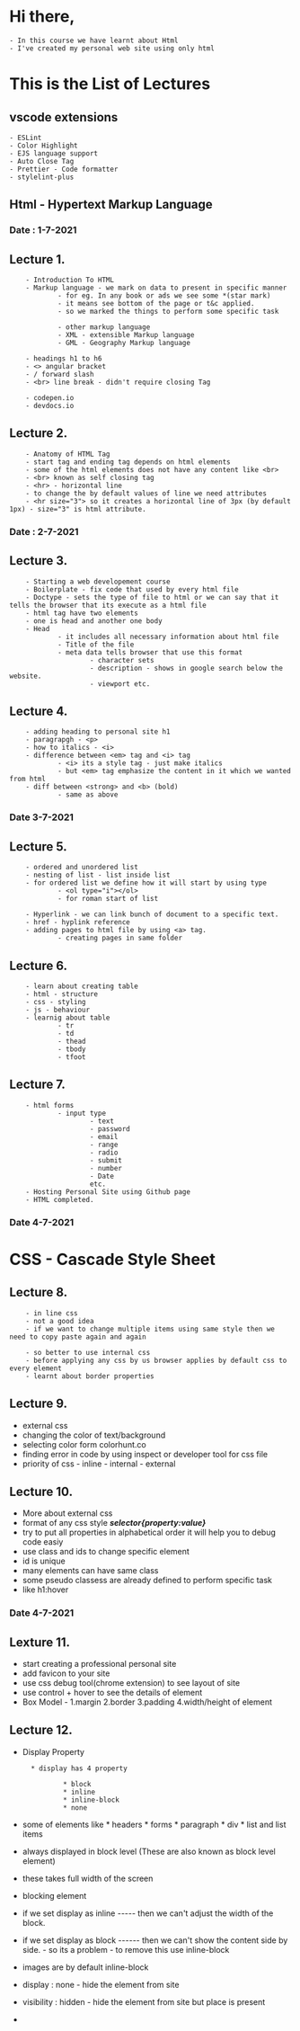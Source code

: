# Hi there,

    - In this course we have learnt about Html 
    - I've created my personal web site using only html 


# This is the List of Lectures 

## vscode extensions

    - ESLint
    - Color Highlight
    - EJS language support
    - Auto Close Tag
    - Prettier - Code formatter
    - stylelint-plus

## Html - Hypertext Markup Language 

### Date : 1-7-2021

## Lecture 1. 

        - Introduction To HTML
        - Markup language - we mark on data to present in specific manner
                - for eg. In any book or ads we see some *(star mark) 
                - it means see bottom of the page or t&c applied.
                - so we marked the things to perform some specific task

                - other markup language
                - XML - extensible Markup language
                - GML - Geography Markup language 

        - headings h1 to h6
        - <> angular bracket
        - / forward slash
        - <br> line break - didn't require closing Tag

        - codepen.io
        - devdocs.io


## Lecture 2. 

        - Anatomy of HTML Tag
        - start tag and ending tag depends on html elements
        - some of the html elements does not have any content like <br>
        - <br> known as self closing tag
        - <hr> - horizontal line
        - to change the by default values of line we need attributes
        - <hr size="3"> so it creates a horizontal line of 3px (by default 1px) - size="3" is html attribute.

### Date : 2-7-2021

## Lecture 3.

        - Starting a web developement course
        - Boilerplate - fix code that used by every html file
        - Doctype - sets the type of file to html or we can say that it tells the browser that its execute as a html file
        - html tag have two elements
        - one is head and another one body
        - Head
                - it includes all necessary information about html file
                - Title of the file
                - meta data tells browser that use this format
                        - character sets
                        - description - shows in google search below the website.
                        - viewport etc.


## Lecture 4. 

        - adding heading to personal site h1
        - paragrapgh - <p>
        - how to italics - <i>
        - difference between <em> tag and <i> tag
                - <i> its a style tag - just make italics
                - but <em> tag emphasize the content in it which we wanted from html
        - diff between <strong> and <b> (bold)
                - same as above


### Date 3-7-2021

## Lecture 5.

        - ordered and unordered list
        - nesting of list - list inside list
        - for ordered list we define how it will start by using type
                - <ol type="i"></ol> 
                - for roman start of list

        - Hyperlink - we can link bunch of document to a specific text.    
        - href - hyplink reference
        - adding pages to html file by using <a> tag.
                - creating pages in same folder
               

## Lecture 6. 

        - learn about creating table
        - html - structure
        - css - styling
        - js - behaviour
        - learnig about table
                - tr
                - td
                - thead
                - tbody
                - tfoot

## Lecture 7. 

        - html forms
                - input type 
                        - text
                        - password
                        - email
                        - range
                        - radio
                        - submit
                        - number
                        - Date
                        etc.
        - Hosting Personal Site using Github page
        - HTML completed.

### Date 4-7-2021

# CSS - Cascade Style Sheet

## Lecture 8.

        - in line css
        - not a good idea 
        - if we want to change multiple items using same style then we need to copy paste again and again

        - so better to use internal css
        - before applying any css by us browser applies by default css to every element
        - learnt about border properties

## Lecture 9.

- external css
- changing the color of text/background
- selecting color form colorhunt.co
- finding error in code by using inspect or developer tool for css file
- priority of css 
        - inline
        - internal
        - external

## Lecture 10.

- More about external css
- format of any css style 
***selector{property:value}***
- try to put all properties in alphabetical order it will help you to debug code easiy
- use class and ids to change specific element
- id is unique
- many elements can have same class
- some pseudo classess are already defined to perform specific task
- like h1:hover

### Date 4-7-2021

## Lexture 11.

- start creating a professional personal site
- add favicon to your site
- use css debug tool(chrome extension) to see layout of site
- use control + hover to see the details of element
- Box Model
        - 1.margin 2.border 3.padding  4.width/height of element


## Lecture 12.

- Display Property

        * display has 4 property

                * block
                * inline
                * inline-block
                * none

- some of elements like
        * headers
        * forms
        * paragraph
        * div
        * list and list items
- always displayed in block level (These are also known as block level element)
- these takes full width of the screen
- blocking element

- if we set display as inline ----- then we can't adjust the width of the block.
- if we set display as block ------ then we can't show the content side by side.
        - so its a problem 
        - to remove this use inline-block

- images are by default inline-block

- display : none - hide the element from site
- visibility : hidden - hide the element from site but place is present

-